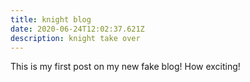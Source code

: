 ```yaml
---
title: knight blog
date: 2020-06-24T12:02:37.621Z
description: knight take over
---
```

This is my first post on my new fake blog! How exciting!